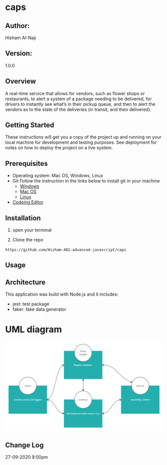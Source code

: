 # caps

## Author: 
Hisham Al-Naji

## Version: 
1.0.0 

## Overview
A real-time service that allows for vendors, such as flower shops or restaurants, to alert a system of a package needing to be delivered, for drivers to instantly see what’s in their pickup queue, and then to alert the vendors as to the state of the deliveries (in transit, and then delivered).


## Getting Started

These instructions will get you a copy of the project up and running on your local machine for development and testing purposes. See deployment for notes on how to deploy the project on a live system.

## Prerequisites

- Operating system: Mac OS, Windows, Linux
- Git
  Follow the instruction in the links below to install git in your machine
  - [Windows](https://git-scm.com/download/win)
  - [Mac OS](https://git-scm.com/download/mac)
  - [Linux](https://git-scm.com/download/linux)
- [Codeing Editor](https://www.wpbeginner.com/showcase/12-best-code-editors-for-mac-and-windows-for-editing-wordpress-files/)

## Installation

1. open your terminal

2. Clone the repo

`https://github.com/Hisham-401-advanced-javascript/caps`

## Usage


## Architecture

This application was build with Node.js and it includes:
- jest: test package
- faker: fake data generator

# UML diagram
![image](./assets/Uml-16.jpg)

## Change Log
27-09-2020 9:00pm 